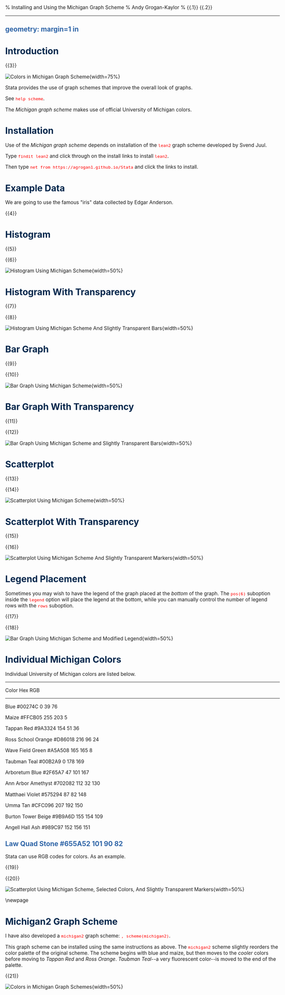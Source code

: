 % Installing and Using the Michigan Graph Scheme
% Andy Grogan-Kaylor
% {{.1}} {{.2}}

---
geometry: margin=1 in
---

<style>body {max-width: 90%;} h1 {color: #00274C;} h2 {color: #2F65A7;} p {font-size: 110%;} pre.stata {font-size: 110%; line-height: 115%;} blockquote {border-left: 5px solid #ffcb05; margin: 1.5em 10px; padding: 0.5em 10px;} code {color: red;}</style>

# Introduction


{{3}}


![Colors in Michigan Graph Scheme](MichiganColorsStata.png){width=75%}

Stata provides the use of graph schemes that improve the overall look of graphs.

See `help scheme`.

The *Michigan graph scheme* makes use of official University of Michigan colors.

# Installation

Use of the *Michigan graph scheme* depends on installation of the `lean2` graph scheme developed by Svend Juul.

Type `findit lean2` and click through on the install links to install `lean2`.
      
Then type `net from https://agrogan1.github.io/Stata` and click the links to install.

# Example Data

We are going to use the famous "iris" data collected by Edgar Anderson.


{{4}}


# Histogram


{{5}}



{{6}}

    
![Histogram Using Michigan Scheme](myhistogram.png){width=50%}

# Histogram With Transparency


{{7}}



{{8}}

    
![Histogram Using Michigan Scheme And Slightly Transparent Bars](myhistogram2.png){width=50%}


# Bar Graph


{{9}}



{{10}}

    
![Bar Graph Using Michigan Scheme](mybargraph.png){width=50%}

# Bar Graph With Transparency


{{11}}



{{12}}

    
![Bar Graph Using Michigan Scheme and Slightly Transparent Bars](mybargraph2.png){width=50%}


# Scatterplot


{{13}}



{{14}}

    
![Scatterplot Using Michigan Scheme](myscatter.png){width=50%}

# Scatterplot With Transparency


{{15}}



{{16}}

    
![Scatterplot Using Michigan Scheme And Slightly Transparent Markers](myscatter2.png){width=50%}

# Legend Placement

Sometimes you may wish to have the legend of the graph placed at the *bottom* of the graph. The `pos(6)` suboption inside the `legend` option will place the legend at the bottom, while you can manually control the number of legend rows with the `rows` suboption.


{{17}}



{{18}}

    
![Bar Graph Using Michigan Scheme and Modified Legend](mybargraph3.png){width=50%}

# Individual Michigan Colors

Individual University of Michigan colors are listed below. 

-------------------------------------------------------------
Color                Hex        RGB
-------------------- ---------- ----------
Blue                 #00274C    0 39 76

Maize                #FFCB05    255 203 5

Tappan Red           #9A3324    154 51 36

Ross School Orange   #D86018    216 96 24

Wave Field Green     #A5A508    165 165 8

Taubman Teal         #00B2A9    0 178 169

Arboretum Blue       #2F65A7    47 101 167

Ann Arbor Amethyst   #702082    112 32 130

Matthaei Violet      #575294    87 82 148

Umma Tan             #CFC096    207 192 150

Burton Tower Beige   #9B9A6D    155 154 109

Angell Hall Ash      #989C97    152 156 151

Law Quad Stone       #655A52    101 90 82
-------------------------------------------------------------

Stata can use RGB codes for colors. As an example.


{{19}}



{{20}}


![Scatterplot Using Michigan Scheme, Selected Colors, And Slightly Transparent Markers](myscatter3.png){width=50%}

\newpage

# Michigan2 Graph Scheme

I have also developed a `michigan2` graph scheme: `, scheme(michigan2)`.

This graph scheme can be installed using the same instructions as above. The `michigan2` scheme slightly reorders the color palette of the original scheme. The scheme begins with blue and maize, but then moves to the *cooler* colors before moving to *Tappan Red* and *Ross Orange*. *Taubman Teal*--a very fluorescent color--is moved to the end of the palette.


{{21}}


![Colors in Michigan Graph Schemes](MichiganColorsStata3.png){width=50%}



